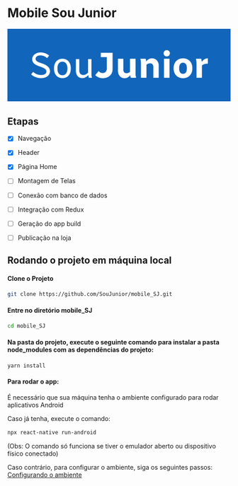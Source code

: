 # Mobile Sou Junior

<img src="./logo_soujunior.png" alt="logo"/>

## Etapas

- [x] Navegação
- [x] Header
- [x] Página Home
- [ ] Montagem de Telas
- [ ] Conexão com banco de dados
- [ ] Integração com Redux
- [ ] Geração do app build
- [ ] Publicação na loja


## Rodando o projeto em máquina local

#### Clone o Projeto
```bash
git clone https://github.com/SouJunior/mobile_SJ.git
```
    
  
#### Entre no diretório mobile_SJ
```bash
cd mobile_SJ
```
    
    
#### Na pasta do projeto, execute o seguinte comando para instalar a pasta node_modules com as dependências do projeto:
```bash
yarn install
```
   
    
#### Para rodar o app:
 É necessário que sua máquina tenha o ambiente configurado para rodar aplicativos Android
 
 Caso já tenha, execute o comando: 
```bash
npx react-native run-android 
```
(Obs: O comando só funciona se tiver o emulador aberto ou dispositivo físico conectado)

Caso contrário, para configurar o ambiente, siga os seguintes passos: <a href="https://reactnative.dev/docs/environment-setup" target="_blank">Configurando o ambiente</a>
    
    
    
      
